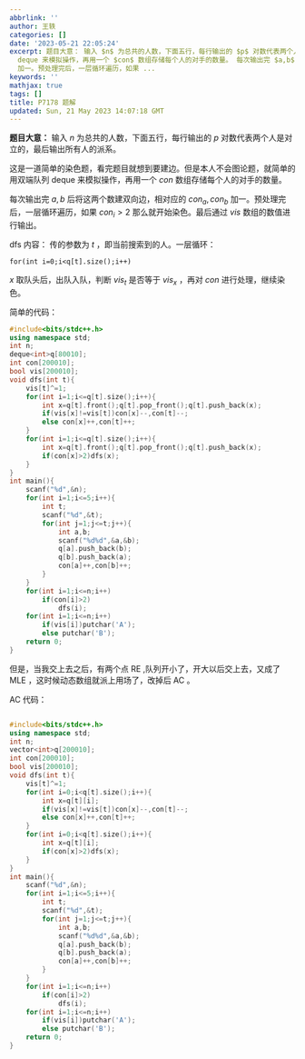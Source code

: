 ```yaml
---
abbrlink: ''
author: 王轶
categories: []
date: '2023-05-21 22:05:24'
excerpt: 题目大意： 输入 $n$ 为总共的人数，下面五行，每行输出的 $p$ 对数代表两个人是对立的，最后输出所有人的派系。 这是一道简单的染色题，看完题目就想到要建边。但是本人不会图论题，就简单的用双端队列
  deque 来模拟操作，再用一个 $con$ 数组存储每个人的对手的数量。 每次输出完 $a,b$ 后将这两个数建双向边，相对应的 $con_a,con_b$
  加一。预处理完后，一层循环遍历，如果 ...
keywords: ''
mathjax: true
tags: []
title: P7178 题解
updated: Sun, 21 May 2023 14:07:18 GMT
---
```

**题目大意：**
输入 $n$ 为总共的人数，下面五行，每行输出的 $p$ 对数代表两个人是对立的，最后输出所有人的派系。

这是一道简单的染色题，看完题目就想到要建边。但是本人不会图论题，就简单的用双端队列 deque 来模拟操作，再用一个 $con$ 数组存储每个人的对手的数量。

每次输出完 $a,b$ 后将这两个数建双向边，相对应的 $con_a,con_b$ 加一。预处理完后，一层循环遍历，如果 $con_i > 2$ 那么就开始染色。最后通过 $vis$ 数组的数值进行输出。

dfs 内容：
传的参数为 $t$ ，即当前搜索到的人。一层循环：

``for(int i=0;i<q[t].size();i++)``

$x$ 取队头后，出队入队，判断 $vis_t$ 是否等于 $vis_x$ ，再对 $con$ 进行处理，继续染色。

简单的代码：

```cpp
#include<bits/stdc++.h>
using namespace std;
int n;
deque<int>q[80010];
int con[200010];
bool vis[200010];
void dfs(int t){
	vis[t]^=1;
	for(int i=1;i<=q[t].size();i++){
		int x=q[t].front();q[t].pop_front();q[t].push_back(x);
		if(vis[x]!=vis[t])con[x]--,con[t]--;
		else con[x]++,con[t]++;
	}
	for(int i=1;i<=q[t].size();i++){
		int x=q[t].front();q[t].pop_front();q[t].push_back(x);
		if(con[x]>2)dfs(x);
	}
}
int main(){
	scanf("%d",&n);
	for(int i=1;i<=5;i++){
		int t;
		scanf("%d",&t);
		for(int j=1;j<=t;j++){
			int a,b;
			scanf("%d%d",&a,&b);
			q[a].push_back(b);
			q[b].push_back(a);
			con[a]++,con[b]++;
		}
	}
	for(int i=1;i<=n;i++)
		if(con[i]>2)
			dfs(i);
	for(int i=1;i<=n;i++)
		if(vis[i])putchar('A');
		else putchar('B');
	return 0;
}

```

但是，当我交上去之后，有两个点 RE ,队列开小了，开大以后交上去，又成了 MLE ，这时候动态数组就派上用场了，改掉后 AC 。

AC 代码：

```cpp

#include<bits/stdc++.h>
using namespace std;
int n;
vector<int>q[200010];
int con[200010];
bool vis[200010];
void dfs(int t){
	vis[t]^=1;
	for(int i=0;i<q[t].size();i++){
		int x=q[t][i];
		if(vis[x]!=vis[t])con[x]--,con[t]--;
		else con[x]++,con[t]++;
	}
	for(int i=0;i<q[t].size();i++){
		int x=q[t][i];
		if(con[x]>2)dfs(x);
	}
}
int main(){
	scanf("%d",&n);
	for(int i=1;i<=5;i++){
		int t;
		scanf("%d",&t);
		for(int j=1;j<=t;j++){
			int a,b;
			scanf("%d%d",&a,&b);
			q[a].push_back(b);
			q[b].push_back(a);
			con[a]++,con[b]++;
		}
	}
	for(int i=1;i<=n;i++)
		if(con[i]>2)
			dfs(i);
	for(int i=1;i<=n;i++)
		if(vis[i])putchar('A');
		else putchar('B');
	return 0;
}

```
